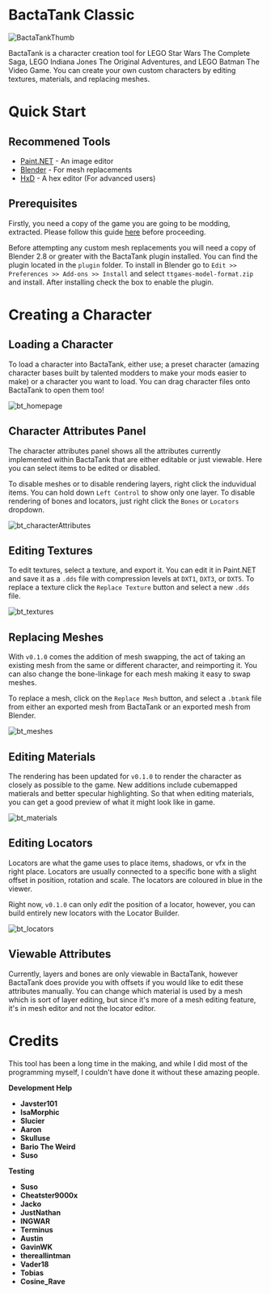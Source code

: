 # BactaTank Classic

![BactaTankThumb](https://i.imgur.com/AF7uRe2.png)

BactaTank is a character creation tool for LEGO Star Wars The Complete Saga, LEGO Indiana Jones The Original Adventures, and LEGO Batman The Video Game. You can create your own custom characters by editing textures, materials, and replacing meshes.

# Quick Start
## Recommened Tools
* [Paint.NET](https://getpaint.net/) - An image editor
* [Blender](https://www.blender.org/download/) - For mesh replacements
* [HxD](https://mh-nexus.de/en/hxd/) - A hex editor (For advanced users)

## Prerequisites
Firstly, you need a copy of the game you are going to be modding, extracted. Please follow this guide [here](https://www.youtube.com/watch?v=_EQ3hPrh0V8) before proceeding.

Before attempting any custom mesh replacements you will need a copy of Blender 2.8 or greater with the BactaTank plugin installed. You can find the plugin located in the `plugin` folder. To install in Blender go to `Edit >> Preferences >> Add-ons >> Install` and select `ttgames-model-format.zip` and install. After installing check the box to enable the plugin.

# Creating a Character
## Loading a Character
To load a character into BactaTank, either use; a preset character (amazing character bases built by talented modders to make your mods easier to make) or a character you want to load. You can drag character files onto BactaTank to open them too!

![bt_homepage](https://i.imgur.com/hTliNuY.png)

## Character Attributes Panel
The character attributes panel shows all the attributes currently implemented within BactaTank that are either editable or just viewable. Here you can select items to be edited or disabled.

To disable meshes or to disable rendering layers, right click the induvidual items. You can hold down `Left Control` to show only one layer. To disable rendering of bones and locators, just right click the `Bones` or `Locators` dropdown.

![bt_characterAttributes](https://i.imgur.com/UIMNuUe.gif)

## Editing Textures
To edit textures, select a texture, and export it. You can edit it in Paint.NET and save it as a `.dds` file with compression levels at `DXT1`, `DXT3`, or `DXT5`. To replace a texture click the `Replace Texture` button and select a new `.dds` file.

![bt_textures](https://i.imgur.com/ZYgnZmo.png)

## Replacing Meshes
With `v0.1.0` comes the addition of mesh swapping, the act of taking an existing mesh from the same or different character, and reimporting it. You can also change the bone-linkage for each mesh making it easy to swap meshes.

To replace a mesh, click on the `Replace Mesh` button, and select a `.btank` file from either an exported mesh from BactaTank or an exported mesh from Blender.

![bt_meshes](https://i.imgur.com/AsgtIjr.png)

## Editing Materials
The rendering has been updated for `v0.1.0` to render the character as closely as possible to the game. New additions include cubemapped matierals and better specular highlighting. So that when editing materials, you can get a good preview of what it might look like in game.

![bt_materials](https://i.imgur.com/N3UPicU.png)

## Editing Locators
Locators are what the game uses to place items, shadows, or vfx in the right place. Locators are usually connected to a specific bone with a slight offset in position, rotation and scale. The locators are coloured in blue in the viewer.

Right now, `v0.1.0` can only *edit* the position of a locator, however, you can build entirely new locators with the Locator Builder.

![bt_locators](https://i.imgur.com/MNiUDYG.png)

## Viewable Attributes
Currently, layers and bones are only viewable in BactaTank, however BactaTank does provide you with offsets if you would like to edit these attributes manually. You can change which material is used by a mesh which is sort of layer editing, but since it's more of a mesh editing feature, it's in mesh editor and not the locator editor.

# Credits
This tool has been a long time in the making, and while I did most of the programming myself, I couldn't have done it without these amazing people.

**Development Help**
* **Javster101**
* **IsaMorphic**
* **Slucier**
* **Aaron**
* **Skulluse**
* **Bario The Weird**
* **Suso**

**Testing**
* **Suso**
* **Cheatster9000x**
* **Jacko**
* **JustNathan**
* **INGWAR**
* **Terminus**
* **Austin**
* **GavinWK**
* **thereallintman**
* **Vader18**
* **Tobias**
* **Cosine_Rave**